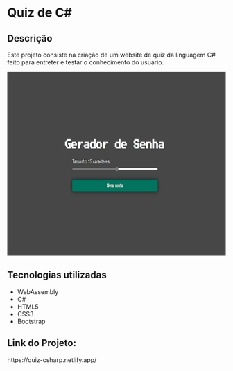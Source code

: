 <h1>Quiz de C#</h1>
<h2>Descrição</h2>
<p>Este projeto consiste na criação de um website de quiz da linguagem C# feito para entreter e testar o conhecimento do usuário.</p>
<p align="center"><img height="425" width="700" src="https://github.com/FelipeCostaq/Gerador_Senha/blob/master/generator_password.png?raw=true" alt="Imagem do Site Quiz C-Sharp"></p>
<h2>Tecnologias utilizadas</h2>
<ul>
  <li>WebAssembly</li>
  <li>C#</li>
  <li>HTML5</li>
  <li>CSS3</li>
  <li>Bootstrap</li>
</ul>
<h2>Link do Projeto: </h2>
<p>https://quiz-csharp.netlify.app/</p>

